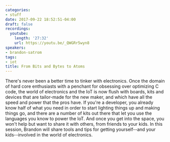```yaml
---
categories:
- stuff
date: 2017-09-22 18:52:51-04:00
draft: false
recordings:
  youtube:
    length: '27:32'
    url: https://youtu.be/_QWGRr5wyn8
speakers:
- brandon-satrom
tags:
- iot
title: From Bits and Bytes to Atoms
---
```



There's never been a better time to tinker with electronics. Once the domain of hard core enthusiasts with a penchant for obsessing over optimizing C code, the world of electronics and the IoT is now flush with boards, kits and devices that are tailor-made for the new maker, and which have all the speed and power that the pros have. If you're a developer, you already know half of what you need in order to start lighting things up and making things go, and there are a number of kits out there that let you use the languages you know to power the IoT. And once you get into the space, you won't help but want to share it with others, from friends to your kids. In this session, Brandon will share tools and tips for getting yourself--and your kids--involved in the world of electronics.
